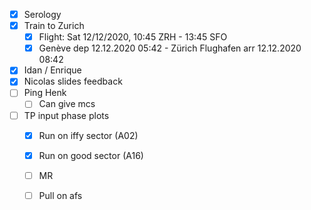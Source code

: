 - [x] Serology
- [x] Train to Zurich
  - [x] Flight: Sat 12/12/2020, 10:45 ZRH - 13:45 SFO
  - [x] Genève dep 12.12.2020 05:42 - Zürich Flughafen arr 12.12.2020 08:42
- [x] Idan / Enrique
- [x] Nicolas slides feedback
- [ ] Ping Henk
  - [ ] Can give mcs
- [ ] TP input phase plots
  - [x] Run on iffy sector (A02)
  - [x] Run on good sector (A16)
  - [ ] MR
  - [ ] Pull on afs
  
